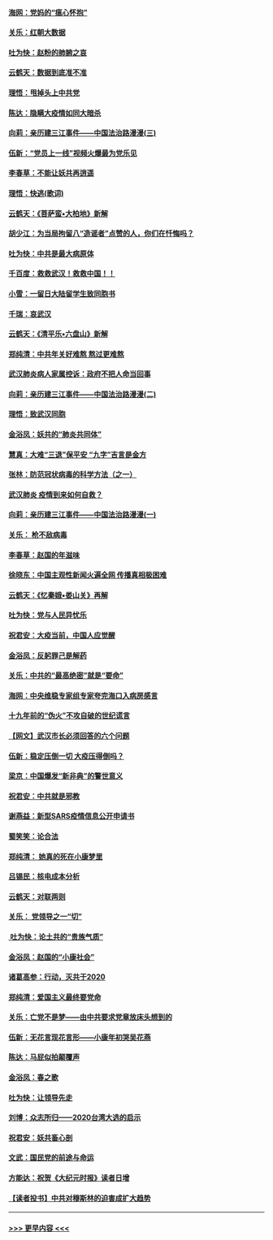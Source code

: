 #### [海网：党妈的“瘟心怀抱”](../pages/nsc993/n11840740.md?t=02040033) 
#### [关乐：红朝大数据](../pages/nsc993/n11840675.md?t=02040033) 
#### [吐为快：赵粉的肺腑之哀](../pages/nsc993/n11840618.md?t=02040033) 
#### [云鹤天：数据到底准不准](../pages/nsc993/n11840325.md?t=02040033) 
#### [理悟：甩掉头上中共党](../pages/nsc993/n11838826.md?t=02040033) 
#### [陈达：隐瞒大疫情如同大暗杀](../pages/nsc993/n11838771.md?t=02040033) 
#### [向莉：亲历建三江事件——中国法治路漫漫(三)](../pages/nsc993/n11831825.md?t=02040033) 
#### [伍新：“党员上一线”视频火爆最为党乐见](../pages/nsc993/n11838200.md?t=02040033) 
#### [李春草：不能让妖共再逍遥](../pages/nsc993/n11838102.md?t=02040033) 
#### [理悟：快逃(歌词)](../pages/nsc993/n11838083.md?t=02040033) 
#### [云鹤天：《菩萨蛮▪大柏地》新解](../pages/nsc993/n11838059.md?t=02040033) 
#### [胡少江：为当局拘留八“造谣者”点赞的人，你们在忏悔吗？](../pages/nsc993/n11836801.md?t=02040033) 
#### [吐为快：中共是最大病原体](../pages/nsc993/n11836748.md?t=02040033) 
#### [千百度：救救武汉！救救中国！！](../pages/nsc993/n11836145.md?t=02040033) 
#### [小雪：一留日大陆留学生致同胞书](../pages/nsc993/n11834624.md?t=02040033) 
#### [千瑞：哀武汉](../pages/nsc993/n11833647.md?t=02040033) 
#### [云鹤天：《清平乐▪六盘山》新解](../pages/nsc993/n11833611.md?t=02040033) 
#### [郑纯清：中共年关好难熬 熬过更难熬](../pages/nsc993/n11833489.md?t=02040033) 
#### [武汉肺炎病人家属控诉：政府不把人命当回事](../pages/nsc993/n11833205.md?t=02040033) 
#### [向莉：亲历建三江事件——中国法治路漫漫(二)](../pages/nsc993/n11829102.md?t=02040033) 
#### [理悟：致武汉同胞](../pages/nsc993/n11831522.md?t=02040033) 
#### [金浴凤：妖共的“肺炎共同体”](../pages/nsc993/n11829448.md?t=02040033) 
#### [慧真：大难“三退”保平安 “九字”吉言是金方](../pages/nsc993/n11829501.md?t=02040033) 
#### [张林：防范冠状病毒的科学方法（之一）](../pages/nsc993/n11828618.md?t=02040033) 
#### [武汉肺炎 疫情到来如何自救？](../pages/nsc993/n11827632.md?t=02040033) 
#### [向莉：亲历建三江事件——中国法治路漫漫(一)](../pages/nsc993/n11827190.md?t=02040033) 
#### [关乐： 枪不敌病毒](../pages/nsc993/n11826746.md?t=02040033) 
#### [李春草：赵国的年滋味](../pages/nsc993/n11826321.md?t=02040033) 
#### [徐晓东：中国主观性新闻火遍全网 传播真相极困难](../pages/nsc993/n11826508.md?t=02040033) 
#### [云鹤天：《忆秦娥▪娄山关》再解](../pages/nsc993/n11824682.md?t=02040033) 
#### [吐为快：党与人民异忧乐](../pages/nsc993/n11824660.md?t=02040033) 
#### [祝君安：大疫当前，中国人应觉醒](../pages/nsc993/n11821946.md?t=02040033) 
#### [金浴凤：反躬罪己是解药](../pages/nsc993/n11820280.md?t=02040033) 
#### [关乐：中共的“最高绝密”就是“要命”](../pages/nsc993/n11816946.md?t=02040033) 
#### [海网：中央维稳专家组专家夸完海口入病房感言](../pages/nsc993/n11815138.md?t=02040033) 
#### [十九年前的“伪火”不攻自破的世纪谎言](../pages/nsc993/n11813238.md?t=02040033) 
#### [【网文】武汉市长必须回答的六个问题](../pages/nsc993/n11813848.md?t=02040033) 
#### [伍新：稳定压倒一切 大疫压得倒吗？](../pages/nsc993/n11812634.md?t=02040033) 
#### [梁京：中国爆发“新非典”的警世意义](../pages/nsc993/n11812554.md?t=02040033) 
#### [祝君安：中共就是邪教](../pages/nsc993/n11812431.md?t=02040033) 
#### [谢燕益：新型SARS疫情信息公开申请书](../pages/nsc993/n11808840.md?t=02040033) 
#### [蜀笑笑：论合法](../pages/nsc993/n11808064.md?t=02040033) 
#### [郑纯清： 她真的死在小康梦里](../pages/nsc993/n11806623.md?t=02040033) 
#### [吕锡民：核电成本分析](../pages/nsc993/n11806284.md?t=02040033) 
#### [云鹤天：对联两则](../pages/nsc993/n11805957.md?t=02040033) 
#### [关乐： 党领导之一“切”](../pages/nsc993/n11804505.md?t=02040033) 
#### [ 吐为快：论土共的“贵族气质”](../pages/nsc993/n11804490.md?t=02040033) 
#### [金浴凤：赵国的“小康社会”](../pages/nsc993/n11804452.md?t=02040033) 
#### [诸葛高参：行动，灭共于2020](../pages/nsc993/n11804120.md?t=02040033) 
#### [郑纯清：爱国主义最终要党命](../pages/nsc993/n11802197.md?t=02040033) 
#### [关乐：亡党不是梦——由中共要求党章放床头想到的](../pages/nsc993/n11802156.md?t=02040033) 
#### [伍新：无花言现花言形——小康年初哭吴花燕](../pages/nsc993/n11800044.md?t=02040033) 
#### [陈达：马屁似拍颠覆声](../pages/nsc993/n11800010.md?t=02040033) 
#### [金浴凤：春之歌](../pages/nsc993/n11797687.md?t=02040033) 
#### [吐为快：让领导先走](../pages/nsc993/n11797512.md?t=02040033) 
#### [刘博：众志所归——2020台湾大选的启示](../pages/nsc993/n11796878.md?t=02040033) 
#### [祝君安：妖共畜心剖](../pages/nsc993/n11794273.md?t=02040033) 
#### [文武：国民党的前途与命运](../pages/nsc993/n11794198.md?t=02040033) 
#### [方能达：祝贺《大纪元时报》读者日增](../pages/nsc993/n11793807.md?t=02040033) 
#### [【读者投书】中共对穆斯林的迫害成扩大趋势](../pages/nsc993/n11791371.md?t=02040033) 

----
#### [ >>> 更早内容 <<< ](../indexes/nsc993-earlier.md)
